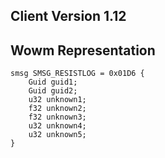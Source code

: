 ## Client Version 1.12

## Wowm Representation
```rust,ignore
smsg SMSG_RESISTLOG = 0x01D6 {
    Guid guid1;    
    Guid guid2;    
    u32 unknown1;    
    f32 unknown2;    
    f32 unknown3;    
    u32 unknown4;    
    u32 unknown5;    
}

```
